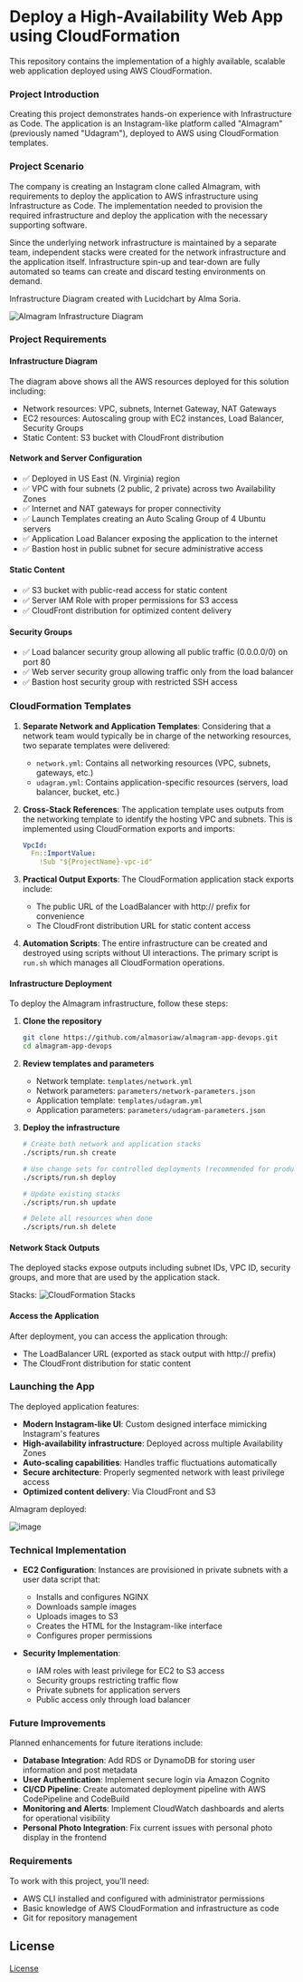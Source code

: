 # Deploy a High-Availability Web App using CloudFormation

This repository contains the implementation of a highly available, scalable web application deployed using AWS CloudFormation.

### Project Introduction

Creating this project demonstrates hands-on experience with Infrastructure as Code. The application is an Instagram-like platform called "Almagram" (previously named "Udagram"), deployed to AWS using CloudFormation templates.

### Project Scenario

The company is creating an Instagram clone called Almagram, with requirements to deploy the application to AWS infrastructure using Infrastructure as Code. The implementation needed to provision the required infrastructure and deploy the application with the necessary supporting software.

Since the underlying network infrastructure is maintained by a separate team, independent stacks were created for the network infrastructure and the application itself. Infrastructure spin-up and tear-down are fully automated so teams can create and discard testing environments on demand.

Infrastructure Diagram created with Lucidchart by Alma Soria.

![Almagram Infrastructure Diagram](./images/aws_infrastructure_diagram_udagram.jpg)

### Project Requirements

#### Infrastructure Diagram
The diagram above shows all the AWS resources deployed for this solution including:
- Network resources: VPC, subnets, Internet Gateway, NAT Gateways
- EC2 resources: Autoscaling group with EC2 instances, Load Balancer, Security Groups
- Static Content: S3 bucket with CloudFront distribution

#### Network and Server Configuration
- ✅ Deployed in US East (N. Virginia) region
- ✅ VPC with four subnets (2 public, 2 private) across two Availability Zones
- ✅ Internet and NAT gateways for proper connectivity
- ✅ Launch Templates creating an Auto Scaling Group of 4 Ubuntu servers
- ✅ Application Load Balancer exposing the application to the internet
- ✅ Bastion host in public subnet for secure administrative access

#### Static Content
- ✅ S3 bucket with public-read access for static content
- ✅ Server IAM Role with proper permissions for S3 access
- ✅ CloudFront distribution for optimized content delivery

#### Security Groups
- ✅ Load balancer security group allowing all public traffic (0.0.0.0/0) on port 80
- ✅ Web server security group allowing traffic only from the load balancer
- ✅ Bastion host security group with restricted SSH access

### CloudFormation Templates

1. **Separate Network and Application Templates**: Considering that a network team would typically be in charge of the networking resources, two separate templates were delivered:
   - `network.yml`: Contains all networking resources (VPC, subnets, gateways, etc.)
   - `udagram.yml`: Contains application-specific resources (servers, load balancer, bucket, etc.)

2. **Cross-Stack References**: The application template uses outputs from the networking template to identify the hosting VPC and subnets. This is implemented using CloudFormation exports and imports:

   ```yaml
   VpcId:
     Fn::ImportValue:
       !Sub "${ProjectName}-vpc-id"
   ```

3. **Practical Output Exports**: The CloudFormation application stack exports include:
   - The public URL of the LoadBalancer with http:// prefix for convenience
   - The CloudFront distribution URL for static content access

4. **Automation Scripts**: The entire infrastructure can be created and destroyed using scripts without UI interactions. The primary script is `run.sh` which manages all CloudFormation operations.

#### Infrastructure Deployment

To deploy the Almagram infrastructure, follow these steps:

1. **Clone the repository**
   ```bash
   git clone https://github.com/almasoriaw/almagram-app-devops.git
   cd almagram-app-devops
   ```

2. **Review templates and parameters**
   - Network template: `templates/network.yml`
   - Network parameters: `parameters/network-parameters.json`
   - Application template: `templates/udagram.yml`
   - Application parameters: `parameters/udagram-parameters.json`

3. **Deploy the infrastructure**
   ```bash
   # Create both network and application stacks
   ./scripts/run.sh create
   
   # Use change sets for controlled deployments (recommended for production)
   ./scripts/run.sh deploy
   
   # Update existing stacks
   ./scripts/run.sh update
   
   # Delete all resources when done
   ./scripts/run.sh delete
   ```

#### Network Stack Outputs

The deployed stacks expose outputs including subnet IDs, VPC ID, security groups, and more that are used by the application stack.

Stacks:
![CloudFormation Stacks](./images/cloudformation_stacks.jpg)

#### Access the Application
After deployment, you can access the application through:

- The LoadBalancer URL (exported as stack output with http:// prefix)
- The CloudFront distribution for static content

### Launching the App

The deployed application features:

- **Modern Instagram-like UI**: Custom designed interface mimicking Instagram's features
- **High-availability infrastructure**: Deployed across multiple Availability Zones
- **Auto-scaling capabilities**: Handles traffic fluctuations automatically
- **Secure architecture**: Properly segmented network with least privilege access
- **Optimized content delivery**: Via CloudFront and S3

Almagram deployed:

![image](https://github.com/user-attachments/assets/871ccf86-8801-438b-980e-d374a7bb015d)

### Technical Implementation

- **EC2 Configuration**: Instances are provisioned in private subnets with a user data script that:
  - Installs and configures NGINX
  - Downloads sample images
  - Uploads images to S3
  - Creates the HTML for the Instagram-like interface
  - Configures proper permissions

- **Security Implementation**:
  - IAM roles with least privilege for EC2 to S3 access
  - Security groups restricting traffic flow
  - Private subnets for application servers
  - Public access only through load balancer

### Future Improvements

Planned enhancements for future iterations include:

- **Database Integration**: Add RDS or DynamoDB for storing user information and post metadata
- **User Authentication**: Implement secure login via Amazon Cognito
- **CI/CD Pipeline**: Create automated deployment pipeline with AWS CodePipeline and CodeBuild
- **Monitoring and Alerts**: Implement CloudWatch dashboards and alerts for operational visibility
- **Personal Photo Integration**: Fix current issues with personal photo display in the frontend

### Requirements

To work with this project, you'll need:

- AWS CLI installed and configured with administrator permissions
- Basic knowledge of AWS CloudFormation and infrastructure as code
- Git for repository management

## License

[License](LICENSE.txt)
